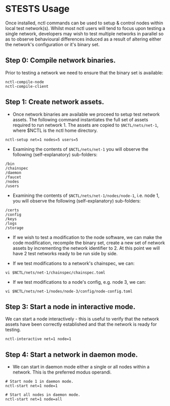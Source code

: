 # STESTS Usage

Once installed, nctl commands can be used to setup & control nodes within local test network(s).  Whilst most nctl users will tend to focus upon testing a single network, developers may wish to test multiple networks in parallel so as to observe behavioural differences induced as a result of altering either the network's configuration or it's binary set.  

## Step 0: Compile network binaries.

Prior to testing a network we need to ensure that the binary set is available:

```
nctl-compile-node
nctl-compile-client
```

## Step 1: Create network assets.

- Once network binaries are available we proceed to setup test network assets.  The following command instantiates the full set of assets required to run network 1.  The assets are copied to `$NCTL/nets/net-1`, where $NCTL is the nctl home directory.

```
nctl-setup net=1 nodes=5 users=5
```

- Examining the contents of `$NCTL/nets/net-1` you will observe the following (self-explanatory) sub-folders:

```
/bin
/chainspec
/daemon
/faucet
/nodes
/users
```

- Examining the contents of `$NCTL/nets/net-1/nodes/node-1`, i.e. node 1, you will observe the following (self-explanatory) sub-folders:

```
/certs
/config
/keys
/logs
/storage
```

- If we wish to test a modification to the node software, we can make the code modification, recompile the binary set, create a new set of network assets by incrementing the network identifier to 2.  At this point we will have 2 test networks ready to be run side by side.

- If we test modifications to a network's chainspec, we can:

```
vi $NCTL/nets/net-1/chainspec/chainspec.toml
```

- If we test modifications to a node's config, e.g. node 3, we can:

```
vi $NCTL/nets/net-1/nodes/node-3/config/node-config.toml
```

## Step 3: Start a node in interactive mode.

We can start a node interactively - this is useful to verify that the network assets have been correctly established and that the network is ready for testing.

```
nctl-interactive net=1 node=1
```

## Step 4: Start a network in daemon mode.

- We can start in daemon mode either a single or all nodes within a network.  This is the preferred modus operandi.

```
# Start node 1 in daemon mode.
nctl-start net=1 node=1

# Start all nodes in daemon mode.
nctl-start net=1 node=all
```

